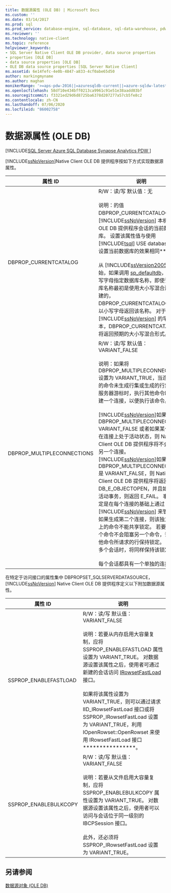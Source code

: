 ```yaml
---
title: 数据源属性 (OLE DB) | Microsoft Docs
ms.custom: ''
ms.date: 03/14/2017
ms.prod: sql
ms.prod_service: database-engine, sql-database, sql-data-warehouse, pdw
ms.reviewer: ''
ms.technology: native-client
ms.topic: reference
helpviewer_keywords:
- SQL Server Native Client OLE DB provider, data source properties
- properties [OLE DB]
- data source properties [OLE DB]
- OLE DB data source properties [SQL Server Native Client]
ms.assetid: 6e14fefc-4e0b-4847-a833-4cf0abe65d50
author: markingmyname
ms.author: maghan
monikerRange: '>=aps-pdw-2016||=azuresqldb-current||=azure-sqldw-latest||>=sql-server-2016||=sqlallproducts-allversions||>=sql-server-linux-2017||=azuresqldb-mi-current'
ms.openlocfilehash: 58df10e434bff0213ca9961c91e51e38aadd03bf
ms.sourcegitcommit: f3321ed29d6d8725ba6378d207277a57cb5fe8c2
ms.contentlocale: zh-CN
ms.lasthandoff: 07/06/2020
ms.locfileid: "86002758"
---
```

# <a name="data-source-properties-ole-db"></a>数据源属性 (OLE DB)
[!INCLUDE[SQL Server Azure SQL Database Synapse Analytics PDW ](../../includes/applies-to-version/sql-asdb-asdbmi-asa-pdw.md)]

  [!INCLUDE[ssNoVersion](../../includes/ssnoversion-md.md)]Native Client OLE DB 提供程序按如下方式实现数据源属性。  
  
|属性 ID|说明|  
|-----------------|-----------------|  
|DBPROP_CURRENTCATALOG|R/W：读/写 默认值：无<br /><br /> 说明：的值 DBPROP_CURRENTCATALOG 报告 [!INCLUDE[ssNoVersion](../../includes/ssnoversion-md.md)] 本机客户端 OLE DB 提供程序会话的当前数据库。 设置该属性值与使用 [!INCLUDE[tsql](../../includes/tsql-md.md)] USE database 语句设置当前数据库的效果相同**。<br /><br /> 从 [!INCLUDE[ssVersion2005](../../includes/ssversion2005-md.md)] 开始，如果调用 [sp_defaultdb](../../relational-databases/system-stored-procedures/sp-defaultdb-transact-sql.md)，并以小写字母指定数据库名称，即使该数据库名称最初是使用大小写混合形式创建的，DBPROP_CURRENTCATALOG 仍将以小写字母返回该名称。 对于 [!INCLUDE[ssNoVersion](../../includes/ssnoversion-md.md)] 的早期版本，DBPROP_CURRENTCATALOG 将返回预期的大小写混合形式。|  
|DBPROP_MULTIPLECONNECTIONS|R/W：读/写 默认值：VARIANT_FALSE<br /><br /> 说明：如果将 DBPROP_MULTIPLECONNECTIONS 设置为 VARIANT_TRUE，当连接运行的命令未生成行集或生成的行集不是服务器游标时，执行其他命令时将新建一个连接，以便执行该命令。<br /><br /> [!INCLUDE[ssNoVersion](../../includes/ssnoversion-md.md)]如果 DBPROP_MULTIPLECONNECTION VARIANT_FALSE 或者如果某个事务在连接上处于活动状态，则 Native Client OLE DB 提供程序将不会创建另一个连接。 [!INCLUDE[ssNoVersion](../../includes/ssnoversion-md.md)]如果 DBPROP_MULTIPLECONNECTIONS 是 VARIANT_FALSE，则 Native Client OLE DB 提供程序将返回 DB_E_OBJECTOPEN，并且如果存在活动事务，则返回 E_FAIL。 事务和锁定是在每个连接的基础上通过 [!INCLUDE[ssNoVersion](../../includes/ssnoversion-md.md)] 来管理的。 如果生成第二个连接，则该独立连接上的命令不能共享锁定。 若要确保一个命令不会阻塞另一个命令，请对其他命令所请求的行保持锁定。 当创建多个会话时，将同样保持该锁定。<br /><br /> 每个会话都具有一个单独的连接。|  
  
 在特定于访问接口的属性集中 DBPROPSET_SQLSERVERDATASOURCE， [!INCLUDE[ssNoVersion](../../includes/ssnoversion-md.md)] Native Client OLE DB 提供程序定义以下附加数据源属性。  
  
|属性 ID|说明|  
|-----------------|-----------------|  
|SSPROP_ENABLEFASTLOAD|R/W：读/写 默认值：VARIANT_FALSE<br /><br /> 说明：若要从内存启用大容量复制，应将 SSPROP_ENABLEFASTLOAD 属性设置为 VARIANT_TRUE。 对数据源设置该属性之后，使用者可通过新建的会话访问 [IRowsetFastLoad](../../relational-databases/native-client-ole-db-interfaces/irowsetfastload-ole-db.md) 接口。<br /><br /> 如果将该属性设置为 VARIANT_TRUE，则可以通过请求 IID_IRowsetFastLoad 接口或将 SSPROP_IRowsetFastLoad 设置为 VARIANT_TRUE，利用 IOpenRowset::OpenRowset 来使用 IRowsetFastLoad 接口****************。|  
|SSPROP_ENABLEBULKCOPY|R/W：读/写 默认值：VARIANT_FALSE<br /><br /> 说明：若要从文件启用大容量复制，应将 SSPROP_ENABLEBULKCOPY 属性设置为 VARIANT_TRUE。 对数据源设置该属性之后，使用者可以访问与会话位于同一级别的 IBCPSession 接口。<br /><br /> 此外，还必须将 SSPROP_IRowsetFastLoad 设置为 VARIANT_TRUE。|  
  
## <a name="see-also"></a>另请参阅  
 [数据源对象 (OLE DB)](../../relational-databases/native-client-ole-db-data-source-objects/data-source-objects-ole-db.md)  
  
  
